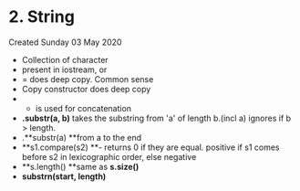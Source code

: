 # 2. String
Created Sunday 03 May 2020

* Collection of character
* present in iostream, or <string>
* = does deep copy. Common sense
* Copy constructor does deep copy
* + is used for concatenation
* **.substr(a, b)** takes the substring from 'a' of length b.(incl a) ignores if b > length.
* .**substr(a) **from a to the end
* **s1.compare(s2) **- returns 0 if they are equal. positive if s1 comes before s2 in lexicographic order, else negative
* **s.length() **same as **s.size()**
* **substrn(start, length)**


